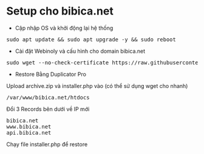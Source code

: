 # Setup cho bibica.net
<ul>
 	<li>Cập nhập OS và khởi động lại hệ thống</li>
</ul>
<pre class="EnlighterJSRAW" data-enlighter-language="generic">sudo apt update &amp;&amp; sudo apt upgrade -y &amp;&amp; sudo reboot</pre>
<ul>
 	<li>Cài đặt Webinoly và cấu hình cho domain bibica.net</li>
</ul>
<pre class="EnlighterJSRAW" data-enlighter-language="generic">sudo wget --no-check-certificate https://raw.githubusercontent.com/bibicadotnet/bibica.net/main/setup.sh -O setup_bibica_net.sh &amp;&amp; sudo chmod +x setup_bibica_net.sh &amp;&amp; sudo ./setup_bibica_net.sh</pre>
<ul>
 	<li>Restore Bằng Duplicator Pro</li>
</ul>
Upload archive.zip và installer.php vào (có thể sử dụng wget cho nhanh)
<pre class="EnlighterJSRAW" data-enlighter-language="generic">/var/www/bibica.net/htdocs</pre>
Đổi 3 Records bên dưới về IP mới
<pre class="EnlighterJSRAW" data-enlighter-language="generic">bibica.net
www.bibica.net
api.bibica.net</pre>
Chạy file installer.php để restore
